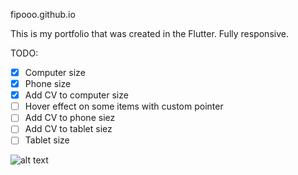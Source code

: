 fipooo.github.io

This is my portfolio that was created in the Flutter. Fully responsive.

TODO:
- [x] Computer size
- [x] Phone size
- [x] Add CV to computer size
- [ ] Hover effect on some items with custom pointer
- [ ] Add CV to phone siez
- [ ] Add CV to tablet siez
- [ ] Tablet size

![alt text](https://i.ibb.co/JpxLcXn/Zrzut-ekranu-2020-08-17-o-20-00-05.png)
